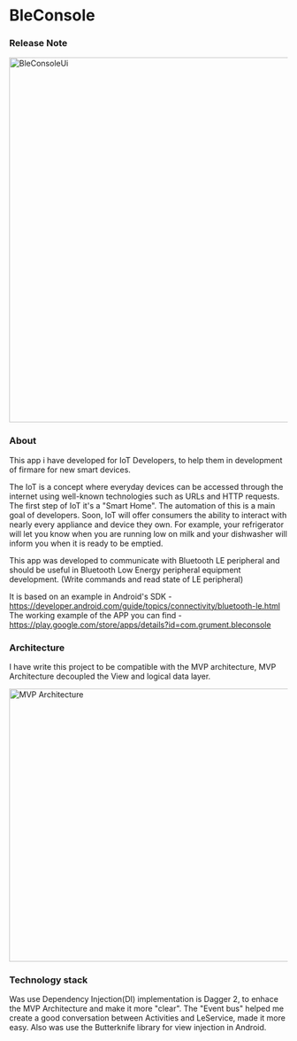 # BleConsole


<h3>Release Note </h3>

<a data-flickr-embed="true"  href="https://www.flickr.com/photos/152012252@N06/38741580991/in/album-72157685903489972/" title="BleConsoleUi"><img src="https://farm5.staticflickr.com/4548/38741580991_83ff04678a_c.jpg" width="800" height="659" alt="BleConsoleUi"></a>
<h3>About </h3>

This app i have developed for IoT Developers, to help them in development of firmare for new smart devices.

The IoT is a concept where everyday devices can be accessed through the internet using well-known technologies such as URLs and HTTP requests.
The first step of IoT it's a "Smart Home". The automation of this is a main goal of developers.
Soon, IoT will offer consumers the ability to interact with nearly every appliance and device they own. For example, your refrigerator will let you know when you are running low on milk and your dishwasher will inform you when it is ready to be emptied. 


This app was developed to communicate with Bluetooth LE peripheral and should be useful in Bluetooth Low Energy peripheral equipment development. (Write commands and read state of LE peripheral)

It is based on an example in Android's SDK - 
https://developer.android.com/guide/topics/connectivity/bluetooth-le.html
<br>
The working example of the APP you can find - 
https://play.google.com/store/apps/details?id=com.grument.bleconsole


<h3>Architecture </h3>
I have write this project to  be compatible with the MVP architecture, MVP Architecture decoupled the View and logical data layer.

<a data-flickr-embed="true"  href="https://www.flickr.com/photos/152012252@N06/37853865955/in/album-72157685903489972/" title="MVP Architecture"><img src="https://farm5.staticflickr.com/4554/37853865955_151432dbb8_z.jpg" width="640" height="493" alt="MVP Architecture"></a>

<h3>Technology stack</h3>
Was use Dependency Injection(DI) implementation is Dagger 2, to enhace the MVP Architecture and make it more "clear".
The "Event bus" helped me create a good conversation between Activities and LeService, made it more easy.
Also was use the Butterknife library for view injection in Android.





